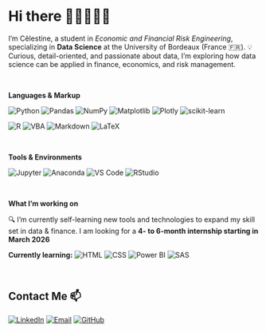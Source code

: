 # Hi there 👋🏻👩🏻‍💻

I’m Cêlestine, a student in *Economic and Financial Risk Engineering*, specializing in **Data Science** at the University of Bordeaux (France 🇫🇷).
💡 Curious, detail-oriented, and passionate about data, I’m exploring how data science can be applied in finance, economics, and risk management.

&nbsp;&nbsp;

**Languages & Markup**

![Python](https://img.shields.io/badge/Python-3776AB?style=for-the-badge&logo=python&logoColor=white)
![Pandas](https://img.shields.io/badge/Pandas-150458?style=for-the-badge&logo=pandas&logoColor=white)
![NumPy](https://img.shields.io/badge/NumPy-013243?style=for-the-badge&logo=numpy&logoColor=white)
![Matplotlib](https://img.shields.io/badge/Matplotlib-11557C?style=for-the-badge&logo=matplotlib&logoColor=white)
![Plotly](https://img.shields.io/badge/Plotly-3F4F75?style=for-the-badge&logo=plotly&logoColor=white)
![scikit-learn](https://img.shields.io/badge/scikit--learn-F7931E?style=for-the-badge&logo=scikit-learn&logoColor=white)

![R](https://img.shields.io/badge/R-276DC3?style=for-the-badge&logo=r&logoColor=white)
![VBA](https://img.shields.io/badge/VBA-00A300?style=for-the-badge&logo=microsoft-excel&logoColor=white)
![Markdown](https://img.shields.io/badge/Markdown-000000?style=for-the-badge&logo=markdown&logoColor=white)
![LaTeX](https://img.shields.io/badge/LaTeX-008080?style=for-the-badge&logo=latex&logoColor=white)

&nbsp;

**Tools & Environments**

![Jupyter](https://img.shields.io/badge/Jupyter-F37626?style=for-the-badge&logo=jupyter&logoColor=white)
![Anaconda](https://img.shields.io/badge/Anaconda-44A833?style=for-the-badge&logo=anaconda&logoColor=white)
![VS Code](https://img.shields.io/badge/VSCode-007ACC?style=for-the-badge&logo=visual-studio-code&logoColor=white)
![RStudio](https://img.shields.io/badge/RStudio-75AADB?style=for-the-badge&logo=rstudio&logoColor=white)

&nbsp;&nbsp;&nbsp;

**What I’m working on**

🔍 I’m currently self-learning new tools and technologies to expand my skill set in data & finance.
I am looking for a **4- to 6-month internship starting in March 2026**

**Currently learning:**
![HTML](https://img.shields.io/badge/HTML5-E34F26?style=for-the-badge&logo=html5&logoColor=white)
![CSS](https://img.shields.io/badge/CSS3-1572B6?style=for-the-badge&logo=css3&logoColor=white)
![Power BI](https://img.shields.io/badge/PowerBI-F2C811?style=for-the-badge&logo=powerbi&logoColor=black)
![SAS](https://img.shields.io/badge/SAS-0086BE?style=for-the-badge&logo=sas&logoColor=white)

&nbsp;&nbsp;&nbsp;

## Contact Me 📫 

[![LinkedIn](https://img.shields.io/badge/LinkedIn-0077B5?style=for-the-badge&logo=linkedin&logoColor=white)]([https://www.linkedin.com/in/your-link-here](https://www.linkedin.com/in/celestine-cstl/))
[![Email](https://img.shields.io/badge/Email-D14836?style=for-the-badge&logo=gmail&logoColor=white)](mailto:celestine.cstl@gmail.com)
[![GitHub](https://img.shields.io/badge/GitHub-100000?style=for-the-badge&logo=github&logoColor=white)](https://github.com/celestine-cstl)
